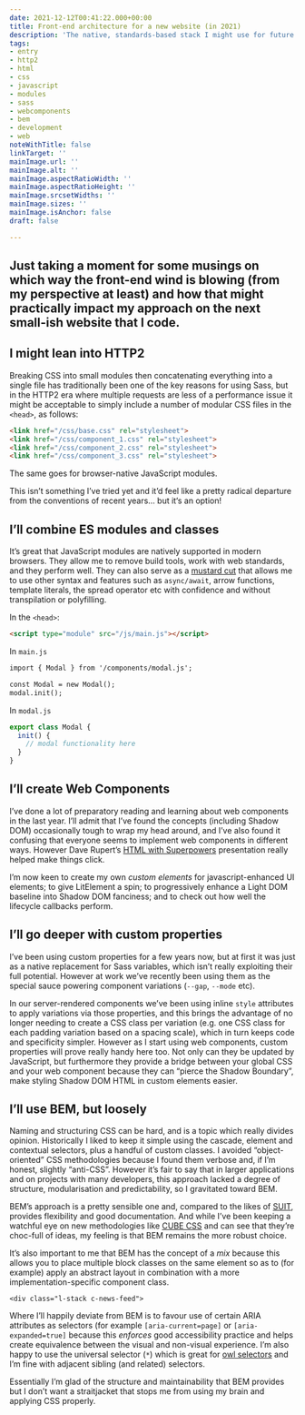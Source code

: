 ```yaml
---
date: 2021-12-12T00:41:22.000+00:00
title: Front-end architecture for a new website (in 2021)
description: 'The native, standards-based stack I might use for future website'
tags:
- entry
- http2
- html
- css
- javascript
- modules
- sass
- webcomponents
- bem
- development
- web
noteWithTitle: false
linkTarget: ''
mainImage.url: ''
mainImage.alt: ''
mainImage.aspectRatioWidth: ''
mainImage.aspectRatioHeight: ''
mainImage.srcsetWidths: ''
mainImage.sizes: ''
mainImage.isAnchor: false
draft: false

---
```

Just taking a moment for some musings on which way the front-end wind is blowing (from my perspective at least) and how that might practically impact my approach on the next small-ish website that I code.
---

## I might lean into HTTP2

Breaking CSS into small modules then concatenating everything into a single file has traditionally been one of the key reasons for using Sass, but in the HTTP2 era where multiple requests are less of a performance issue it might be acceptable to simply include a number of modular CSS files in the `<head>`, as follows:

``` html
<link href="/css/base.css" rel="stylesheet">
<link href="/css/component_1.css" rel="stylesheet">
<link href="/css/component_2.css" rel="stylesheet">
<link href="/css/component_3.css" rel="stylesheet">
```

The same goes for browser-native JavaScript modules.

This isn’t something I’ve tried yet and it’d feel like a pretty radical departure from the conventions of recent years… but it‘s an option!

## I’ll combine ES modules and classes

It’s great that JavaScript modules are natively supported in modern browsers. They allow me to remove build tools, work with web standards, and they perform well. They can also serve as a [mustard cut](https://fuzzylogic.me/posts/browser-support-heuristics/) that allows me to use other syntax and features such as  `async/await`, arrow functions, template literals, the spread operator etc with confidence and without transpilation or polyfilling.

In the `<head>`:

``` html
<script type="module" src="/js/main.js"></script>
```

In `main.js`

``` html
import { Modal } from '/components/modal.js';

const Modal = new Modal();
modal.init();
```

In `modal.js`

``` js
export class Modal {
  init() {
    // modal functionality here
  }
}
```

## I’ll create Web Components

I’ve done a lot of preparatory reading and learning about web components in the last year. I’ll admit that I’ve found the concepts (including Shadow DOM) occasionally tough to wrap my head around, and I’ve also found it confusing that everyone seems to implement web components in different ways. However Dave Rupert’s [HTML with Superpowers](https://fuzzylogic.me/posts/html-with-superpowers-from-dave-rupert/) presentation really helped make things click.

I’m now keen to create my own _custom elements_ for javascript-enhanced UI elements; to give LitElement a spin; to progressively enhance a Light DOM baseline into Shadow DOM fanciness; and to check out how well the lifecycle callbacks perform.

## I’ll go deeper with custom properties

I’ve been using custom properties for a few years now, but at first it was just as a native replacement for Sass variables, which isn’t really exploiting their full potential. However at work we’ve recently been using them as the special sauce powering component variations (`--gap`, `--mode` etc). 

In our server-rendered components we’ve been using inline `style` attributes to apply variations via those properties, and this brings the advantage of no longer needing to create a CSS class per variation (e.g. one CSS class for each padding variation based on a spacing scale), which in turn keeps code and specificity simpler. However as I start using web components, custom properties will prove really handy here too. Not only can they be updated by JavaScript, but furthermore they provide a bridge between your global CSS and your web component because they can “pierce the Shadow Boundary”,  make styling Shadow DOM HTML in custom elements easier. 

## I’ll use BEM, but loosely

Naming and structuring CSS can be hard, and is a topic which really divides opinion. Historically I liked to keep it simple using the cascade, element and contextual selectors, plus a handful of custom classes. I avoided “object-oriented” CSS methodologies because I found them verbose and, if I’m honest, slightly “anti-CSS”. However it’s fair to say that in larger applications and on projects with many developers, this approach lacked a degree of structure, modularisation and predictability, so I gravitated toward BEM.

BEM’s approach is a pretty sensible one and, compared to the likes of [SUIT](https://suitcss.github.io/), provides flexibility and good documentation. And while I’ve been keeping a watchful eye on new methodologies like [CUBE CSS](https://cube.fyi/) and can see that they’re choc-full of ideas, my feeling is that BEM remains the more robust choice.

It’s also important to me that BEM has the concept of a _mix_ because this allows you to place multiple block classes on the same element so as to (for example) apply an abstract layout in combination with a more implementation-specific component class.

```
<div class="l-stack c-news-feed">
```

Where I’ll happily deviate from BEM is to favour use of certain ARIA attributes as selectors (for example `[aria-current=page]` or `[aria-expanded=true]` because this _enforces_ good accessibility practice and helps create equivalence between the visual and non-visual experience. I’m also happy to use the universal selector (`*`) which is great for [owl selectors]() and I’m fine with adjacent sibling (and related) selectors.

Essentially I’m glad of the structure and maintainability that BEM provides but I don’t want a straitjacket that stops me from using my brain and applying CSS properly.
